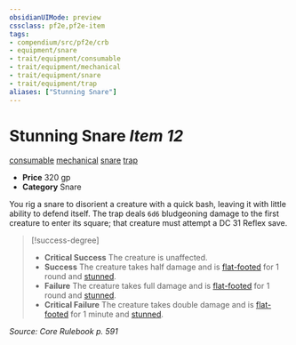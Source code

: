 ```yaml
---
obsidianUIMode: preview
cssclass: pf2e,pf2e-item
tags:
- compendium/src/pf2e/crb
- equipment/snare
- trait/equipment/consumable
- trait/equipment/mechanical
- trait/equipment/snare
- trait/equipment/trap
aliases: ["Stunning Snare"]
---
```

# Stunning Snare *Item 12*  
[consumable](consumable.md)  [mechanical](mechanical.md)  [snare](snare.md)  [trap](trap.md)  

- **Price** 320 gp
- **Category** Snare

You rig a snare to disorient a creature with a quick bash, leaving it with little ability to defend itself. The trap deals `6d6` bludgeoning damage to the first creature to enter its square; that creature must attempt a DC 31 Reflex save.

> [!success-degree] 
> - **Critical Success** The creature is unaffected.
> - **Success** The creature takes half damage and is [flat-footed](conditions.md#Flat-footed) for 1 round and [stunned](conditions.md#Stunned).
> - **Failure** The creature takes full damage and is [flat-footed](conditions.md#Flat-footed) for 1 round and [stunned](conditions.md#Stunned).
> - **Critical Failure** The creature takes double damage and is [flat-footed](conditions.md#Flat-footed) for 1 minute and [stunned](conditions.md#Stunned).

*Source: Core Rulebook p. 591*